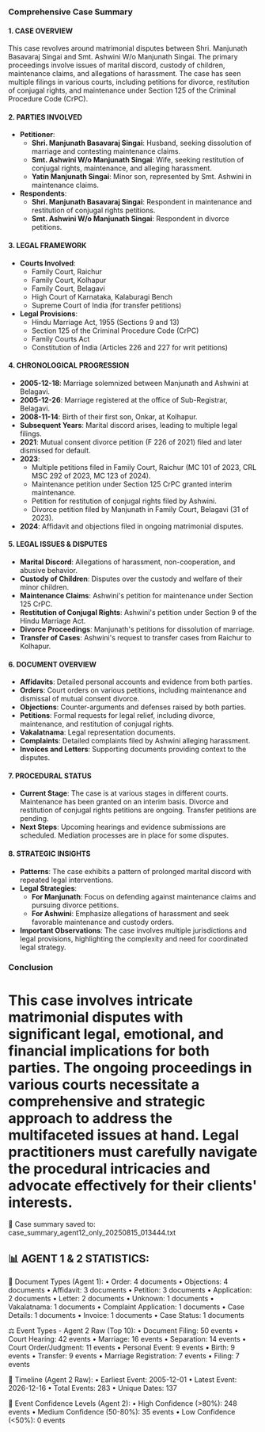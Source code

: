 ### Comprehensive Case Summary

#### 1. CASE OVERVIEW
This case revolves around matrimonial disputes between Shri. Manjunath Basavaraj Singai and Smt. Ashwini W/o Manjunath Singai. The primary proceedings involve issues of marital discord, custody of children, maintenance claims, and allegations of harassment. The case has seen multiple filings in various courts, including petitions for divorce, restitution of conjugal rights, and maintenance under Section 125 of the Criminal Procedure Code (CrPC).

#### 2. PARTIES INVOLVED
- **Petitioner**: 
  - **Shri. Manjunath Basavaraj Singai**: Husband, seeking dissolution of marriage and contesting maintenance claims.
  - **Smt. Ashwini W/o Manjunath Singai**: Wife, seeking restitution of conjugal rights, maintenance, and alleging harassment.
  - **Yatin Manjunath Singai**: Minor son, represented by Smt. Ashwini in maintenance claims.
- **Respondents**:
  - **Shri. Manjunath Basavaraj Singai**: Respondent in maintenance and restitution of conjugal rights petitions.
  - **Smt. Ashwini W/o Manjunath Singai**: Respondent in divorce petitions.

#### 3. LEGAL FRAMEWORK
- **Courts Involved**:
  - Family Court, Raichur
  - Family Court, Kolhapur
  - Family Court, Belagavi
  - High Court of Karnataka, Kalaburagi Bench
  - Supreme Court of India (for transfer petitions)
- **Legal Provisions**:
  - Hindu Marriage Act, 1955 (Sections 9 and 13)
  - Section 125 of the Criminal Procedure Code (CrPC)
  - Family Courts Act
  - Constitution of India (Articles 226 and 227 for writ petitions)

#### 4. CHRONOLOGICAL PROGRESSION
- **2005-12-18**: Marriage solemnized between Manjunath and Ashwini at Belagavi.
- **2005-12-26**: Marriage registered at the office of Sub-Registrar, Belagavi.
- **2008-11-14**: Birth of their first son, Onkar, at Kolhapur.
- **Subsequent Years**: Marital discord arises, leading to multiple legal filings.
- **2021**: Mutual consent divorce petition (F 226 of 2021) filed and later dismissed for default.
- **2023**: 
  - Multiple petitions filed in Family Court, Raichur (MC 101 of 2023, CRL MSC 292 of 2023, MC 123 of 2024).
  - Maintenance petition under Section 125 CrPC granted interim maintenance.
  - Petition for restitution of conjugal rights filed by Ashwini.
  - Divorce petition filed by Manjunath in Family Court, Belagavi (31 of 2023).
- **2024**: Affidavit and objections filed in ongoing matrimonial disputes.

#### 5. LEGAL ISSUES & DISPUTES
- **Marital Discord**: Allegations of harassment, non-cooperation, and abusive behavior.
- **Custody of Children**: Disputes over the custody and welfare of their minor children.
- **Maintenance Claims**: Ashwini's petition for maintenance under Section 125 CrPC.
- **Restitution of Conjugal Rights**: Ashwini's petition under Section 9 of the Hindu Marriage Act.
- **Divorce Proceedings**: Manjunath's petitions for dissolution of marriage.
- **Transfer of Cases**: Ashwini's request to transfer cases from Raichur to Kolhapur.

#### 6. DOCUMENT OVERVIEW
- **Affidavits**: Detailed personal accounts and evidence from both parties.
- **Orders**: Court orders on various petitions, including maintenance and dismissal of mutual consent divorce.
- **Objections**: Counter-arguments and defenses raised by both parties.
- **Petitions**: Formal requests for legal relief, including divorce, maintenance, and restitution of conjugal rights.
- **Vakalatnama**: Legal representation documents.
- **Complaints**: Detailed complaints filed by Ashwini alleging harassment.
- **Invoices and Letters**: Supporting documents providing context to the disputes.

#### 7. PROCEDURAL STATUS
- **Current Stage**: The case is at various stages in different courts. Maintenance has been granted on an interim basis. Divorce and restitution of conjugal rights petitions are ongoing. Transfer petitions are pending.
- **Next Steps**: Upcoming hearings and evidence submissions are scheduled. Mediation processes are in place for some disputes.

#### 8. STRATEGIC INSIGHTS
- **Patterns**: The case exhibits a pattern of prolonged marital discord with repeated legal interventions.
- **Legal Strategies**:
  - **For Manjunath**: Focus on defending against maintenance claims and pursuing divorce petitions.
  - **For Ashwini**: Emphasize allegations of harassment and seek favorable maintenance and custody orders.
- **Important Observations**: The case involves multiple jurisdictions and legal provisions, highlighting the complexity and need for coordinated legal strategy.

### Conclusion
This case involves intricate matrimonial disputes with significant legal, emotional, and financial implications for both parties. The ongoing proceedings in various courts necessitate a comprehensive and strategic approach to address the multifaceted issues at hand. Legal practitioners must carefully navigate the procedural intricacies and advocate effectively for their clients' interests.
================================================================================

💾 Case summary saved to: case_summary_agent12_only_20250815_013444.txt

📊 AGENT 1 & 2 STATISTICS:
-----------------------------------
📄 Document Types (Agent 1):
   • Order: 4 documents
   • Objections: 4 documents
   • Affidavit: 3 documents
   • Petition: 3 documents
   • Application: 2 documents
   • Letter: 2 documents
   • Unknown: 1 documents
   • Vakalatnama: 1 documents
   • Complaint Application: 1 documents
   • Case Details: 1 documents
   • Invoice: 1 documents
   • Case Status: 1 documents

⚖️ Event Types - Agent 2 Raw (Top 10):
   • Document Filing: 50 events
   • Court Hearing: 42 events
   • Marriage: 16 events
   • Separation: 14 events
   • Court Order/Judgment: 11 events
   • Personal Event: 9 events
   • Birth: 9 events
   • Transfer: 9 events
   • Marriage Registration: 7 events
   • Filing: 7 events

📅 Timeline (Agent 2 Raw):
   • Earliest Event: 2005-12-01
   • Latest Event: 2026-12-16
   • Total Events: 283
   • Unique Dates: 137

🎯 Event Confidence Levels (Agent 2):
   • High Confidence (>80%): 248 events
   • Medium Confidence (50-80%): 35 events
   • Low Confidence (<50%): 0 events